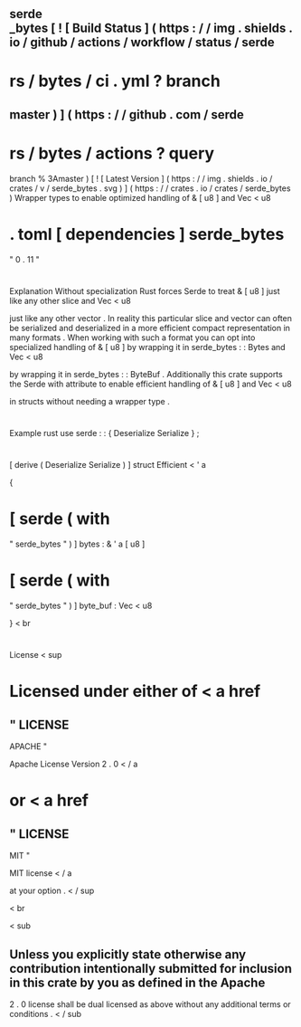 #
serde
\
_bytes
[
!
[
Build
Status
]
(
https
:
/
/
img
.
shields
.
io
/
github
/
actions
/
workflow
/
status
/
serde
-
rs
/
bytes
/
ci
.
yml
?
branch
=
master
)
]
(
https
:
/
/
github
.
com
/
serde
-
rs
/
bytes
/
actions
?
query
=
branch
%
3Amaster
)
[
!
[
Latest
Version
]
(
https
:
/
/
img
.
shields
.
io
/
crates
/
v
/
serde_bytes
.
svg
)
]
(
https
:
/
/
crates
.
io
/
crates
/
serde_bytes
)
Wrapper
types
to
enable
optimized
handling
of
&
[
u8
]
and
Vec
<
u8
>
.
toml
[
dependencies
]
serde_bytes
=
"
0
.
11
"
#
#
Explanation
Without
specialization
Rust
forces
Serde
to
treat
&
[
u8
]
just
like
any
other
slice
and
Vec
<
u8
>
just
like
any
other
vector
.
In
reality
this
particular
slice
and
vector
can
often
be
serialized
and
deserialized
in
a
more
efficient
compact
representation
in
many
formats
.
When
working
with
such
a
format
you
can
opt
into
specialized
handling
of
&
[
u8
]
by
wrapping
it
in
serde_bytes
:
:
Bytes
and
Vec
<
u8
>
by
wrapping
it
in
serde_bytes
:
:
ByteBuf
.
Additionally
this
crate
supports
the
Serde
with
attribute
to
enable
efficient
handling
of
&
[
u8
]
and
Vec
<
u8
>
in
structs
without
needing
a
wrapper
type
.
#
#
Example
rust
use
serde
:
:
{
Deserialize
Serialize
}
;
#
[
derive
(
Deserialize
Serialize
)
]
struct
Efficient
<
'
a
>
{
#
[
serde
(
with
=
"
serde_bytes
"
)
]
bytes
:
&
'
a
[
u8
]
#
[
serde
(
with
=
"
serde_bytes
"
)
]
byte_buf
:
Vec
<
u8
>
}
<
br
>
#
#
#
#
License
<
sup
>
Licensed
under
either
of
<
a
href
=
"
LICENSE
-
APACHE
"
>
Apache
License
Version
2
.
0
<
/
a
>
or
<
a
href
=
"
LICENSE
-
MIT
"
>
MIT
license
<
/
a
>
at
your
option
.
<
/
sup
>
<
br
>
<
sub
>
Unless
you
explicitly
state
otherwise
any
contribution
intentionally
submitted
for
inclusion
in
this
crate
by
you
as
defined
in
the
Apache
-
2
.
0
license
shall
be
dual
licensed
as
above
without
any
additional
terms
or
conditions
.
<
/
sub
>
